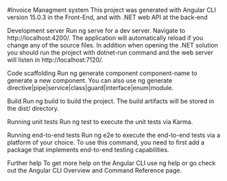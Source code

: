 #Invoice Managment system
This project was generated with Angular CLI version 15.0.3 in the Front-End, and with .NET web API at the back-end

Development server
Run ng serve for a dev server. Navigate to http://localhost:4200/. The application will automatically reload if you change any of the source files.
In addition when opening the .NET solution you should run the project with dotnet-run command and the web server will listen in http://localhost:7120/.

Code scaffolding
Run ng generate component component-name to generate a new component. You can also use ng generate directive|pipe|service|class|guard|interface|enum|module.

Build
Run ng build to build the project. The build artifacts will be stored in the dist/ directory.

Running unit tests
Run ng test to execute the unit tests via Karma.

Running end-to-end tests
Run ng e2e to execute the end-to-end tests via a platform of your choice. To use this command, you need to first add a package that implements end-to-end testing capabilities.

Further help
To get more help on the Angular CLI use ng help or go check out the Angular CLI Overview and Command Reference page.
